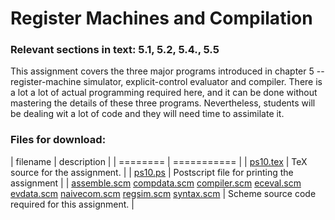 # Register Machines and Compilation

### Relevant sections in text: 5.1, 5.2, 5.4., 5.5

This assignment covers the three major programs introduced in chapter 5 -- register-machine simulator, explicit-control evaluator and compiler. There is a lot a lot of actual programming required here, and it can be done without mastering the details of these three programs. Nevertheless, students will be dealing wit a lot of code and they will need time to assimilate it.

### Files for download:

| filename | description |
| ======== | =========== |
| [ps10.tex](ps10.tex) | TeX source for the assignment. |
| [ps10.ps](ps10.ps) | Postscript file for printing the assignment |
| [assemble.scm](assemble.scm) [compdata.scm](compdata.scm) [compiler.scm](compiler.scm) [eceval.scm](eceval.scm) [evdata.scm](evdata.scm) [naivecom.scm](naivecom.scm) [regsim.scm](regsim.scm) [syntax.scm](syntax.scm) | Scheme source code required for this assignment. |

